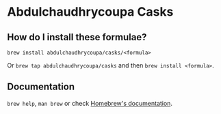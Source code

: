 # Abdulchaudhrycoupa Casks

## How do I install these formulae?

`brew install abdulchaudhrycoupa/casks/<formula>`

Or `brew tap abdulchaudhrycoupa/casks` and then `brew install <formula>`.

## Documentation

`brew help`, `man brew` or check [Homebrew's documentation](https://docs.brew.sh).
